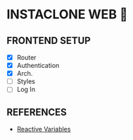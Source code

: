 # INSTACLONE WEB 📸

## FRONTEND SETUP

- [x] Router
- [x] Authentication
- [x] Arch.
- [ ] Styles
- [ ] Log In

## REFERENCES

- [Reactive Variables](https://www.apollographql.com/docs/react/local-state/reactive-variables/)
